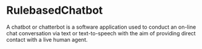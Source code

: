 # RulebasedChatbot

A chatbot or chatterbot is a software application used to conduct an on-line chat conversation via text or text-to-speech with the aim of providing direct contact with a live human agent.
